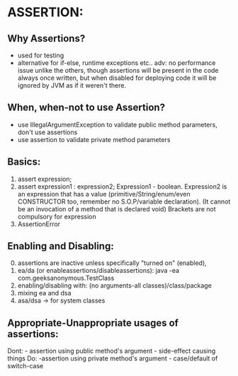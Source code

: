# ASSERTION:


## Why Assertions?
 - used for testing
 - alternative for if-else, runtime exceptions etc.. 
   adv: no performance issue unlike the others, though assertions will be present in the code always once written, but when disabled for deploying code it will be ignored by JVM as if it weren't there.

## When, when-not to use Assertion?
 - use IllegalArgumentException to validate public method parameters, don't use assertions
 - use assertion to validate private method parameters
   
## Basics:
1. assert expression;
2. assert expression1 : expression2;
  Expression1 - boolean.
  Expression2 is an expression that has a value (primitive/String/enum/even CONSTRUCTOR too, 
  remember no S.O.P/variable declaration). (It cannot be an invocation of a method that is declared void)
  Brackets are not compulsory for expression
3. AssertionError

## Enabling and Disabling:
0. assertions are inactive unless specifically "turned on" (enabled),
1. ea/da (or enableassertions/disableassertions): java -ea com.geeksanonymous.TestClass
2. enabling/disabling with: (no arguments-all classes)/class/package
3. mixing ea and dsa
4. asa/dsa -> for system classes

## Appropriate-Unappropriate usages of assertions:
Dont: - assertion using public method's argument
      - side-effect causing things
Do:   -assertion using private method's argument
      - case/default of switch-case 


